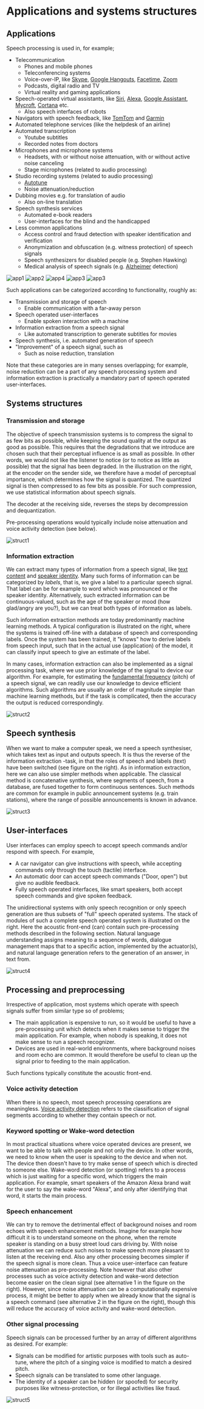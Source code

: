 # Applications and systems structures

## Applications

Speech processing is used in, for example;

-   Telecommunication  
    -   Phones and mobile phones
    -   Teleconferencing systems
    -   Voice-over-IP, like
        [Skype](https://en.wikipedia.org/wiki/Skype), [Google
        Hangouts](https://en.wikipedia.org/wiki/Google_Hangouts),
        [Facetime](https://en.wikipedia.org/wiki/FaceTime),
        [Zoom](https://en.wikipedia.org/wiki/Zoom_Video_Communications)
    -   Podcasts, digital radio and TV
    -   Virtual reality and gaming applications
-   Speech-operated virtual assistants, like
    [Siri](https://en.wikipedia.org/wiki/Siri),
    [Alexa](https://en.wikipedia.org/wiki/Amazon_Alexa), [Google
    Assistant](https://en.wikipedia.org/wiki/Google_Assistant),
    [Mycroft](https://en.wikipedia.org/wiki/Mycroft_(software)),
    [Cortana](https://en.wikipedia.org/wiki/Cortana_%28software%29) etc.
    -   Also speech interfaces of robots
-   Navigators with speech feedback, like
    [TomTom](https://en.wikipedia.org/wiki/TomTom) and
    [Garmin](https://en.wikipedia.org/wiki/Garmin)
-   Automated telephone services (like the helpdesk of an airline)
-   Automated transcription
    -   Youtube subtitles
    -   Recorded notes from doctors
-   Microphones and microphone systems
    -   Headsets, with or without noise attenuation, with or without
        active noise canceling
    -   Stage microphones (related to audio processing)
-   Studio recording systems (related to audio processing)  
    -   [Autotune](https://en.wikipedia.org/wiki/Auto-Tune)
    -   Noise attenuation/reduction
-   Dubbing movies e.g. for translation of audio
    -   Also on-line translation
-   Speech synthesis services
    -   Automated e-book readers
    -   User-interfaces for the blind and the handicapped
-   Less common applications  
    -   Access control and fraud detection with speaker identification
        and verification
    -   Anonymization and obfuscation (e.g. witness protection) of
        speech signals
    -   Speech synthesizers for disabled people (e.g. Stephen Hawking)
    -   Medical analysis of speech signals (e.g.
        [Alzheimer](https://en.wikipedia.org/wiki/Alzheimer%27s_disease)
        detection)

![app1](attachments/165138615.jpeg)
![app2](attachments/165138616.png)
![app4](attachments/165138617.png)
![app3](attachments/165138618.png)
![app3](attachments/165138684.png)


Such applications can be categorized according to functionality, roughly
as:

-   Transmission and storage of speech
    -   Enable communication with a far-away person
-   Speech operated user-interfaces
    -   Enable spoken interaction with a machine
-   Information extraction from a speech signal
    -   Like automated transcription to generate subtitles for movies
-   Speech synthesis, i.e. automated generation of speech
-   "Improvement" of a speech signal, such as  
    -   Such as noise reduction, translation

Note that these categories are in many senses overlapping; for example,
noise reduction can be a part of any speech processing system and
information extraction is practically a mandatory part of speech
operated user-interfaces.


## Systems structures

### Transmission and storage

The objective of speech transmission systems is to compress the signal
to as few bits as possible, while keeping the sound quality at the
output as good as possible. This requires that the degradations that we
introduce are chosen such that their perceptual influence is as small as
possible. In other words, we would not like the listener to notice (or
to notice as little as possible) that the signal has been degraded. In
the illustration on the right, at the encoder on the sender side, we
therefore have a model of perceptual importance, which determines how
the signal is quantized. The quantized signal is then compressed to as
few bits as possible. For such compression, we use statistical
information about speech signals.

The decoder at the receiving side, reverses the steps by decompression
and dequantization.

Pre-processing operations would typically include noise attenuation and
voice activity detection (see below).

![struct1](attachments/165138696.png)

  

### Information extraction

We can extract many types of information from a speech signal, like
[text content](Speech_Recognition) and [speaker
identity](Speaker_Recognition_and_Verification). Many such forms of
information can be categorized by *labels*, that is, we give a label to
a particular speech signal. That label can be for example to word which
was pronounced or the speaker identity. Alternatively, such extracted
information can be continuous-valued, such as the age of the speaker or
mood (how glad/angry are you?), but we can treat both types of
information as labels.

Such information extraction methods are today predominantly machine
learning methods. A typical configuration is illustrated on the right,
where the systems is trained off-line with a database of speech and
corresponding labels. Once the system has been trained, it "knows" how
to derive labels from speech input, such that in the actual use
(application) of the model, it can classify input speech to give an
estimate of the label.

In many cases, information extraction can also be implemented as a
signal processing task, where we use prior knowledge of the signal to
device our algorithm. For example, for estimating the [fundamental
frequency](Fundamental_frequency_F0_) (pitch) of a speech signal, we can
readily use our knowledge to device efficient algorithms. Such
algorithms are usually an order of magnitude simpler than machine
learning methods, but if the task is complicated, then the accuracy the
output is reduced correspondingly.

![struct2](attachments/165138741.png)

## Speech synthesis

When we want to make a computer speak, we need a speech synthesiser,
which takes text as input and outputs speech. It is thus the reverse of
the information extraction -task, in that the roles of speech and labels
(text) have been switched (see figure on the right). As in information
extraction, here we can also use simpler methods when applicable.
The classical method is concatenative synthesis, where segments of
speech, from a database, are fused together to form continuous
sentences. Such methods are common for example in public announcement
systems (e.g. train stations), where the range of possible announcements
is known in advance.

![struct3](attachments/165139247.png)


## User-interfaces

User interfaces can employ speech to accept speech commands and/or
respond with speech. For example,

-   A car navigator can give instructions with speech, while accepting
    commands only through the touch (tactile) interface.
-   An automatic door can accept speech commands ("Door, open") but give
    no audible feedback.
-   Fully speech operated interfaces, like smart speakers, both accept
    speech commands and give spoken feedback.

The unidirectional systems with only speech recognition or only speech
generation are thus subsets of "full" speech operated systems. The stack
of modules of such a complete speech operated system is illustrated on
the right. Here the acoustic front-end (can) contain such pre-processing
methods described in the following section. Natural language
understanding assigns meaning to a sequence of words, dialogue
management maps that to a specific action, implemented by the
actuator(s), and natural language generation refers to the generation of
an answer, in text from.

![struct4](attachments/165139542.png)

## Processing and preprocessing

Irrespective of application, most systems which operate with speech
signals suffer from similar type so of problems;

-   The main application is expensive to run, so it would be useful to
    have a pre-processing unit which detects when it makes sense to
    trigger the main application. For example, when nobody is speaking,
    it does not make sense to run a speech recognizer.
-   Devices are used in real-world environments, where background noises
    and room echo are common. It would therefore be useful to clean up
    the signal prior to feeding to the main application.

Such functions typically constitute the acoustic front-end.

### Voice activity detection

When there is no speech, most speech processing operations are
meaningless. [Voice activity detection](Voice_activity_detection_VAD_)
refers to the classification of signal segments according to whether
they contain speech or not.

### Keyword spotting or Wake-word detection

In most practical situations where voice operated devices are present,
we want to be able to talk with people and not only the device. In other
words, we need to know when the user is speaking to the device and when
not. The device then doesn't have to try make sense of speech which is
directed to someone else. Wake-word detection (or spotting) refers to a
process which is just waiting for a specific word, which triggers the
main application. For example, smart speakers of the Amazon Alexa brand
wait for the user to say the wake-word "Alexa", and only after
identifying that word, it starts the main process.

### Speech enhancement

We can try to remove the detrimental effect of background noises and
room echoes with speech enhancement methods. Imagine for example how
difficult it is to understand someone on the phone, when the remote
speaker is standing on a busy street loud cars driving by. With noise
attenuation we can reduce such noises to make speech more pleasant to
listen at the receiving end. Also any other processing becomes simpler
if the speech signal is more clean. Thus a voice user-interface can
feature noise attenuation as pre-processing. Note however that also
other processes such as voice activity detection and wake-word detection
become easier on the clean signal (see alternative 1 in the figure on
the right). However, since noise attenuation can be a computationally
expensive process, it might be better to apply when we already know that
the signal is a speech command (see alternative 2 in the figure on the
right), though this will reduce the accuracy of voice activity and
wake-word detection.

### Other signal processing

Speech signals can be processed further by an array of different
algorithms as desired. For example:

-   Signals can be modified for artistic purposes with tools such as
    auto-tune, where the pitch of a singing voice is modified to match a
    desired pitch.
-   Speech signals can be translated to some other language.
-   The identity of a speaker can be hidden (or spoofed) for security
    purposes like witness-protection, or for illegal activities like
    fraud.

 
![struct5](attachments/165139583.png)
